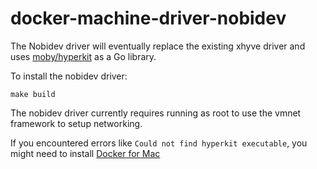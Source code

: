 # docker-machine-driver-nobidev

The Nobidev driver will eventually replace the existing xhyve driver and uses [moby/hyperkit](http://github.com/moby/hyperkit) as a Go library.

To install the nobidev driver:

```shell
make build
```

The nobidev driver currently requires running as root to use the vmnet framework to setup networking.

If you encountered errors like `Could not find hyperkit executable`, you might need to install [Docker for Mac](https://store.docker.com/editions/community/docker-ce-desktop-mac)
